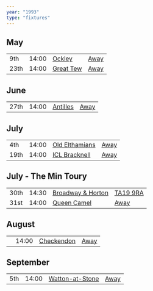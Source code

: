 ```yaml
---
year: "1993"
type: "fixtures"
---
```


## May

|  |  |  |  |
|:---|:---|:---|:---|
| 9th | 14:00 | [Ockley](/1993/ockley) | [Away](https://goo.gl/maps/vmhvFhbrVZGrsXAAA) |
| 23th | 14:00 | [Great Tew](/1993/great-tew) | [Away]() |

## June

|  |  |  |  |
|:---|:---|:---|:---|
| 27th | 14:00 | [Antilles](/1993/antilles) | [Away]() |

## July

|  |  |  |  |
|:---|:---|:---|:---|
| 4th | 14:00 | [Old Elthamians](/1993/old-elthamians) | [Away](https://goo.gl/maps/FQbBNZQTFggEmhfv9) |
| 19th | 14:00 | [ICL Bracknell](/1993/icl-bracknell) | [Away]() |

## July - The Min Toury

|  |  |  |  |
|:---|:---|:---|:---|
| 30th | 14:30 | [Broadway & Horton](/1993/broadway-and-horton) | [TA19 9RA](https//goo.gl/maps/hVamJL8if6v) |
| 31st | 14:00 | [Queen Camel](/1993/queen-camel) | [Away]() |

## August

|  |  |  |  |
|:---|:---|:---|:---|
|  | 14:00 | [Checkendon](/1993/checkendon) | [Away]() | 

## September

|  |  |  |  |
|:---|:---|:---|:---|
| 5th | 14:00 | [Watton-at-Stone](/1993/watton-at-stone) | [Away](https://goo.gl/maps/JPBQawMsjLgYtVHk9) |
